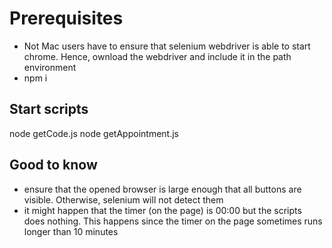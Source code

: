 # Prerequisites
- Not Mac users have to ensure that selenium webdriver is able to start chrome. Hence, ownload the webdriver and include it in the path environment
- npm i

## Start scripts
node getCode.js 
node getAppointment.js

## Good to know
- ensure that the opened browser is large enough that all buttons are visible. Otherwise, selenium will not detect them
- it might happen that the timer (on the page) is 00:00 but the scripts does nothing. This happens since the timer on the page sometimes runs longer than 10 minutes